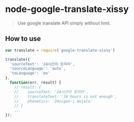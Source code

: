 # node-google-translate-xissy
> Use google translate API simply without limit.

## How to use
```javascript
var translate = require('google-translate-xissy')

translate({
  'sourceText': '24시간이 모자라',
  'sourceLanguage': 'auto',
  'toLanguage': 'en'
},
  function(err, result) {
    // result: { 
    //    sourceText: '24시간이 모자라',
    //    translateText: '24 hours is not enough',
    //    phonetics: '24sigan-i mojala'
    // }
    ...
});
```
